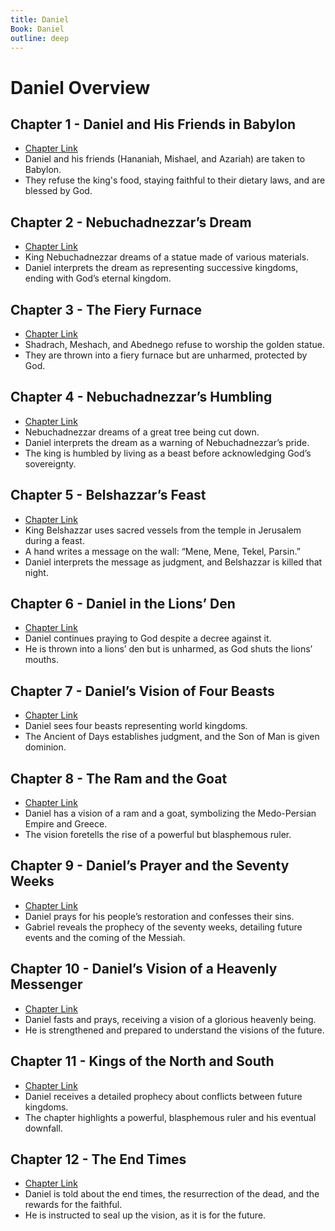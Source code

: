 ```yaml
---
title: Daniel
Book: Daniel
outline: deep
---
```


# Daniel Overview

## Chapter 1 - Daniel and His Friends in Babylon
- [Chapter Link](./dan-1)
- Daniel and his friends (Hananiah, Mishael, and Azariah) are taken to Babylon.
- They refuse the king's food, staying faithful to their dietary laws, and are blessed by God.

## Chapter 2 - Nebuchadnezzar’s Dream
- [Chapter Link](./dan-2)
- King Nebuchadnezzar dreams of a statue made of various materials.
- Daniel interprets the dream as representing successive kingdoms, ending with God’s eternal kingdom.

## Chapter 3 - The Fiery Furnace
- [Chapter Link](./dan-3)
- Shadrach, Meshach, and Abednego refuse to worship the golden statue.
- They are thrown into a fiery furnace but are unharmed, protected by God.

## Chapter 4 - Nebuchadnezzar’s Humbling
- [Chapter Link](./dan-4)
- Nebuchadnezzar dreams of a great tree being cut down.
- Daniel interprets the dream as a warning of Nebuchadnezzar’s pride.
- The king is humbled by living as a beast before acknowledging God’s sovereignty.

## Chapter 5 - Belshazzar’s Feast
- [Chapter Link](./dan-5)
- King Belshazzar uses sacred vessels from the temple in Jerusalem during a feast.
- A hand writes a message on the wall: “Mene, Mene, Tekel, Parsin.”
- Daniel interprets the message as judgment, and Belshazzar is killed that night.

## Chapter 6 - Daniel in the Lions’ Den
- [Chapter Link](./dan-6)
- Daniel continues praying to God despite a decree against it.
- He is thrown into a lions’ den but is unharmed, as God shuts the lions’ mouths.

## Chapter 7 - Daniel’s Vision of Four Beasts
- [Chapter Link](./dan-7)
- Daniel sees four beasts representing world kingdoms.
- The Ancient of Days establishes judgment, and the Son of Man is given dominion.

## Chapter 8 - The Ram and the Goat
- [Chapter Link](./dan-8)
- Daniel has a vision of a ram and a goat, symbolizing the Medo-Persian Empire and Greece.
- The vision foretells the rise of a powerful but blasphemous ruler.

## Chapter 9 - Daniel’s Prayer and the Seventy Weeks
- [Chapter Link](./dan-9)
- Daniel prays for his people’s restoration and confesses their sins.
- Gabriel reveals the prophecy of the seventy weeks, detailing future events and the coming of the Messiah.

## Chapter 10 - Daniel’s Vision of a Heavenly Messenger
- [Chapter Link](./dan-10)
- Daniel fasts and prays, receiving a vision of a glorious heavenly being.
- He is strengthened and prepared to understand the visions of the future.

## Chapter 11 - Kings of the North and South
- [Chapter Link](./dan-11)
- Daniel receives a detailed prophecy about conflicts between future kingdoms.
- The chapter highlights a powerful, blasphemous ruler and his eventual downfall.

## Chapter 12 - The End Times
- [Chapter Link](./dan-12)
- Daniel is told about the end times, the resurrection of the dead, and the rewards for the faithful.
- He is instructed to seal up the vision, as it is for the future.

